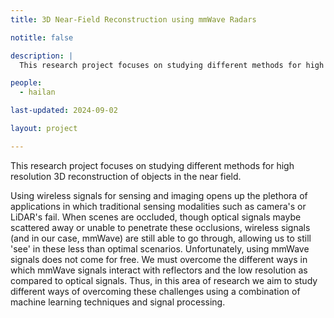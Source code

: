 ```yaml
---
title: 3D Near-Field Reconstruction using mmWave Radars

notitle: false

description: |
  This research project focuses on studying different methods for high resolution 3D reconstruction of objects in the near field.

people:
  - hailan 

last-updated: 2024-09-02

layout: project

---
```


  This research project focuses on studying different methods for high resolution 3D reconstruction of objects in the near field.

<!-- ## URLLC upperbounds and solution -->
  Using wireless signals for sensing and imaging opens up the plethora of applications in which traditional sensing modalities such as camera's or LiDAR's fail. When scenes are occluded, though optical signals maybe scattered away or unable to penetrate these occlusions, wireless signals (and in our case, mmWave) are still able to go through, allowing us to still 'see' in these less than optimal scenarios. Unfortunately, using mmWave signals does not come for free. We must overcome the different ways in which mmWave signals interact with reflectors and the low resolution as compared to optical signals. Thus, in this area of research we aim to study different ways of overcoming these challenges using a combination of machine learning techniques and signal processing. 

<!-- ## Publications -->

